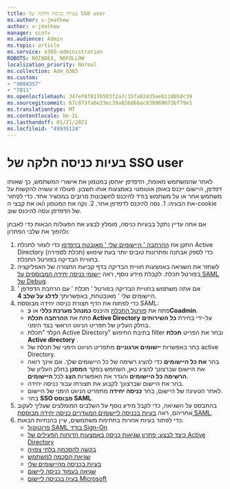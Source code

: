 ```yaml
---
title: בעיות כניסה חלקה של SSO user
ms.author: v-jmathew
author: v-jmathew
manager: scotv
ms.audience: Admin
ms.topic: article
ms.service: o365-administration
ROBOTS: NOINDEX, NOFOLLOW
localization_priority: Normal
ms.collection: Adm_O365
ms.custom:
- "9004357"
- "7811"
ms.openlocfilehash: 347ef8f8176583f2a7c15fa82435eeb118b58c39
ms.sourcegitcommit: 67c873fa6e23ec39a826d60ac830969073bf79e1
ms.translationtype: MT
ms.contentlocale: he-IL
ms.lasthandoff: 01/21/2021
ms.locfileid: "49935124"
---
```

# <a name="seamless-sso-user-sign-in-issues"></a>בעיות כניסה חלקה של SSO user

לאחר שהמשתמש מאומת, הדפדפן יאחסן במטמון את אישורי המשתמש, כך שאותו דפדפן, היישום ייכנס באופן אוטומטי באמצעות אותו חשבון. פעולה זו עשויה להקשות על משתמש אחר או על משתמש בודד להיכנס לחשבונות מרובים במכשיר אחד. כדי לפתור את הבעיה: 1. נסה להיכנס לדפדפן אחר. 2. נקה את המטמון ו/או את קבצי ה-cookie של הדפדפן ונסה להיכנס שוב.

אם אתה עדיין נתקל בבעיות כניסה, מומלץ לבצע את הפעולות הבאות כדי לאבחן ולהפוך את שלבי הפתרון:

1. התקן את [ההרחבה ' היישומים שלי ' מאובטח בדפדפן](https://docs.microsoft.com/azure/active-directory/manage-apps/access-panel-extension-problem-installing) כדי לעזור לתכלת Active Directory (תכלת לספירה) כדי לספק אבחנה ופתרונות טובים יותר בעת שימוש בחוויית הבדיקה בפורטל התכלת.
2. לשחזר את השגיאה באמצעות חוויית הבדיקה בדף קביעת התצורה של האפליקציה בפורטל תכלת. לקבלת מידע נוסף, ראה [יישומי כניסה יחידה המבוססים על SAML של Debug](https://docs.microsoft.com/azure/active-directory/azuread-dev/howto-v1-debug-saml-sso-issues).
3. אם אתה משתמש בחוויית הבדיקה בפורטל ' תכלת ' עם הרחבת הדפדפן ' היישומים שלי ' מאובטחת, באפשרותך **לדלג על שלב 4**.
4. כדי לפתוח את הדף תצורת כניסה יחידה מבוססת SAML:
    - פתח את [פורטל התכלת](https://portal.azure.com/) והיכנס **כמנהל מערכת כללי** או **כCoadmin**.
    - פתח את **ההרחבה תכלת Active Directory** על-ידי בחירת **כל השירותים** בחלק העליון של תפריט הניווט הראשי בצד הימני.
    - הקלד "תכלת Active Directory" בתיבת החיפוש filter ובחר את הפריט **תכלת Active directory** .
    - בחר באפשרות **יישומים ארגוניים** מתפריט הניווט הימני של תכלת של active Directory.
    - בחר **את כל היישומים** כדי להציג רשימה של כל היישומים שלך. אם אינך רואה את היישום שברצונך להציג כאן, השתמש בפקד **המסנן** בחלק העליון של **הרשימה כל היישומים** והגדר את האפשרות **הצג** לכל **היישומים**.
    - בחר את היישום שברצונך לקבוע את תצורתו עבור כניסה יחידה.
    - לאחר הטעינה של היישום, בחר **כניסה יחידה** מתפריט הניווט הימני של היישום.
    - בחר **SSO מבוסס SAML**.
5. בהתבסס על השגיאה, כדי לקבל מידע נוסף על השלבים המומלצים שעליך לעקוב אחריהם, ראה [בעיות בכניסה ליישומים המוגדרים כניסה יחידה מבוססת SAML](https://docs.microsoft.com/azure/active-directory/manage-apps/application-sign-in-problem-federated-sso-gallery#application-not-found-in-directory).
6. כדי לפתור בעיות אחרות בחתימת משתמשים, עיין בהנחיות הבאות:
    - [פרוטוקול SAML בודד Sign-On](https://docs.microsoft.com/azure/active-directory/develop/single-sign-on-saml-protocol)
    - [כיצד לבצע: פתרון שגיאות כניסה באמצעות הדוחות הפעילים של Active Directory](https://docs.microsoft.com/azure/active-directory/reports-monitoring/howto-troubleshoot-sign-in-errors)
    - [בקשה להסכמה בלתי צפויה](https://docs.microsoft.com/azure/active-directory/manage-apps/application-sign-in-unexpected-user-consent-prompt)
    - [שגיאת הסכמה למשתמש](https://docs.microsoft.com/azure/active-directory/manage-apps/application-sign-in-unexpected-user-consent-error)
    - [בעיות בכניסה מהיישומים שלי](https://docs.microsoft.com/azure/active-directory/manage-apps/application-sign-in-other-problem-access-panel)
    - [שגיאה בעמוד כניסה ליישום](https://docs.microsoft.com/azure/active-directory/manage-apps/application-sign-in-problem-application-error)
    - [בעיה בכניסה ליישום Microsoft](https://docs.microsoft.com/azure/active-directory/manage-apps/application-sign-in-problem-first-party-microsoft)
